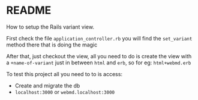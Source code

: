 # README

How to setup the Rails variant view.

First check the file `application_controller.rb` you will find the `set_variant` method there that is doing the magic

After that, just checkout the view, all you need to do is create the view with a `+name-of-variant` just in between `html` and  `erb`, so for eg: `html+webmd.erb`

To test this project all you need to to is access: 

- Create and migrate the db
- `localhost:3000` or `webmd.localhost:3000`
